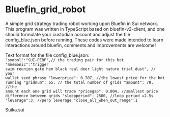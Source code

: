 # Bluefin_grid_robot
A simple grid strategy trading robot working upon Bluefin in Sui network. This program was written in TypeScript based on bluefin-v2-client, and one should formulate your custodian account and adjust the file config_blue.json before running. These codes were made intended to learn interactions around bluefin, comments and improvements are welcome!  

Text format for the file config_blue.json:
<code>
"symbol":"SUI-PERP",// the trading pair for this bot
"mnemonic":"trigger swim reunion gate hen black real deer light nature trial dust",  // your wallet seed phrase
  "lowerprice": 0.707,  //the lowest price for the bot running
  "gridnum": 65,  // the total number of grids
  "amount": 70,  //the amount each one grid will trade
  "pricegap": 0.004,  //smallest price difference between grids
  "sleepperiod": 2500, //loop period =2.5s
  "leverage":3, //perp leverage
  "close_all_when_out_range":1
</code>



Suika.sui
